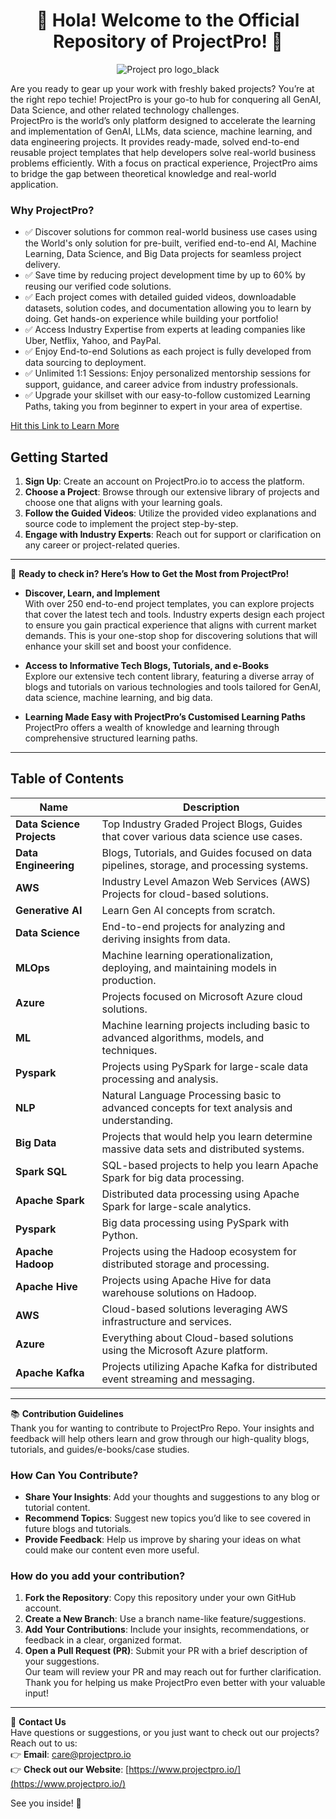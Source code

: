 <h1 align="center">🚀 Hola! Welcome to the Official Repository of ProjectPro! 🚀</h1>

<p align="center">
  <img src="https://github.com/user-attachments/assets/6918bb5f-ec5f-40b6-8d45-772108f7e7ba" alt="Project pro logo_black" />
</p>


Are you ready to gear up your work with freshly baked projects? You’re at the right repo techie! ProjectPro is your go-to hub for conquering all GenAI, Data Science, and other related technology challenges.  
ProjectPro is the world’s only platform designed to accelerate the learning and implementation of GenAI, LLMs, data science, machine learning, and data engineering projects. It provides ready-made, solved end-to-end reusable project templates that help developers solve real-world business problems efficiently. With a focus on practical experience, ProjectPro aims to bridge the gap between theoretical knowledge and real-world application.

### Why ProjectPro?
- ✅ Discover solutions for common real-world business use cases using the World's only solution for pre-built, verified end-to-end AI, Machine Learning, Data Science, and Big Data projects for seamless project delivery.
- ✅ Save time by reducing project development time by up to 60% by reusing our verified code solutions.
- ✅ Each project comes with detailed guided videos, downloadable datasets, solution codes, and documentation allowing you to learn by doing. Get hands-on experience while building your portfolio!
- ✅ Access Industry Expertise from experts at leading companies like Uber, Netflix, Yahoo, and PayPal.
- ✅ Enjoy End-to-end Solutions as each project is fully developed from data sourcing to deployment.
- ✅ Unlimited 1:1 Sessions: Enjoy personalized mentorship sessions for support, guidance, and career advice from industry professionals.
- ✅ Upgrade your skillset with our easy-to-follow customized Learning Paths, taking you from beginner to expert in your area of expertise.

[Hit this Link to Learn More](<link>)

## Getting Started

1. **Sign Up**: Create an account on ProjectPro.io to access the platform.
2. **Choose a Project**: Browse through our extensive library of projects and choose one that aligns with your learning goals.
3. **Follow the Guided Videos**: Utilize the provided video explanations and source code to implement the project step-by-step.
4. **Engage with Industry Experts**: Reach out for support or clarification on any career or project-related queries.

---

📌 **Ready to check in? Here’s How to Get the Most from ProjectPro!**

  - **Discover, Learn, and Implement**  
With over 250 end-to-end project templates, you can explore projects that cover the latest tech and tools. Industry experts design each project to ensure you gain practical experience that aligns with current market demands. This is your one-stop shop for discovering solutions that will enhance your skill set and boost your confidence.

  - **Access to Informative Tech Blogs, Tutorials, and e-Books**  
Explore our extensive tech content library, featuring a diverse array of blogs and tutorials on various technologies and tools tailored for GenAI, data science, machine learning, and big data.

  - **Learning Made Easy with ProjectPro’s Customised Learning Paths**  
ProjectPro offers a wealth of knowledge and learning through comprehensive structured learning paths.

---

## Table of Contents

| **Name**               | **Description**                                                        |
|------------------------|------------------------------------------------------------------------|
| **Data Science Projects** | Top Industry Graded Project Blogs, Guides that cover various data science use cases.    |
| **Data Engineering**      | Blogs, Tutorials, and Guides focused on data pipelines, storage, and processing systems.   |
| **AWS**                   | Industry Level Amazon Web Services (AWS) Projects for cloud-based solutions. |
| **Generative AI**         | Learn Gen AI concepts from scratch. |
| **Data Science**          | End-to-end projects for analyzing and deriving insights from data.     |
| **MLOps**                 | Machine learning operationalization, deploying, and maintaining models in production. |
| **Azure**                 | Projects focused on Microsoft Azure cloud solutions.                   |
| **ML**                    | Machine learning projects including basic to advanced algorithms, models, and techniques. |
| **Pyspark**               | Projects using PySpark for large-scale data processing and analysis.  |
| **NLP**                   | Natural Language Processing basic to advanced concepts for text analysis and understanding. |
| **Big Data**              | Projects that would help you learn determine massive data sets and distributed systems.       |
| **Spark SQL**             | SQL-based projects to help you learn Apache Spark for big data processing.   |
| **Apache Spark**          | Distributed data processing using Apache Spark for large-scale analytics. |
| **Pyspark**               | Big data processing using PySpark with Python.                        |
| **Apache Hadoop**         | Projects using the Hadoop ecosystem for distributed storage and processing. |
| **Apache Hive**           | Projects using Apache Hive for data warehouse solutions on Hadoop.    |
| **AWS**                   | Cloud-based solutions leveraging AWS infrastructure and services.    |
| **Azure**                 | Everything about Cloud-based solutions using the Microsoft Azure platform.                 |
| **Apache Kafka**          | Projects utilizing Apache Kafka for distributed event streaming and messaging. |


---

📚 **Contribution Guidelines**  
Thank you for wanting to contribute to ProjectPro Repo. Your insights and feedback will help others learn and grow through our high-quality blogs, tutorials, and guides/e-books/case studies.

### How Can You Contribute?
- **Share Your Insights**: Add your thoughts and suggestions to any blog or tutorial content.
- **Recommend Topics**: Suggest new topics you’d like to see covered in future blogs and tutorials.
- **Provide Feedback**: Help us improve by sharing your ideas on what could make our content even more useful.

### How do you add your contribution?
1. **Fork the Repository**: Copy this repository under your own GitHub account.
2. **Create a New Branch**: Use a branch name-like feature/suggestions.
3. **Add Your Contributions**: Include your insights, recommendations, or feedback in a clear, organized format.
4. **Open a Pull Request (PR)**: Submit your PR with a brief description of your suggestions.  
Our team will review your PR and may reach out for further clarification. Thank you for helping us make ProjectPro even better with your valuable input!

---

💬 **Contact Us**  
Have questions or suggestions, or you just want to check out our projects? Reach out to us:  
👉 **Email**: [care@projectpro.io](mailto:care@projectpro.io)  
👉 **Check out our Website**: [https://www.projectpro.io/](https://www.projectpro.io/)

See you inside! 👋
